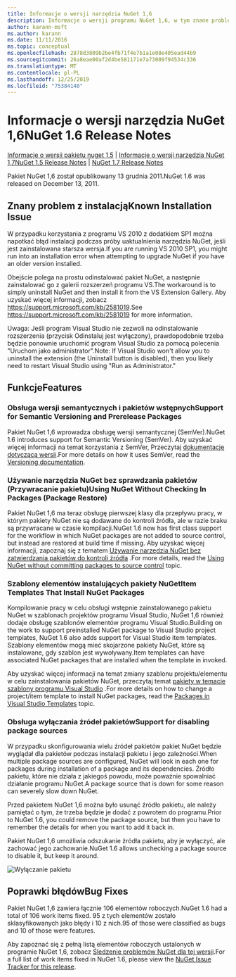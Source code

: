 ```yaml
---
title: Informacje o wersji narzędzia NuGet 1,6
description: Informacje o wersji programu NuGet 1,6, w tym znane problemy, poprawki błędów, dodane funkcje i DCR.
author: karann-msft
ms.author: karann
ms.date: 11/11/2016
ms.topic: conceptual
ms.openlocfilehash: 2878d3809b2be4fb71f4e7b1a1e08e405ead44b9
ms.sourcegitcommit: 26a8eae00af2d4be581171e7a73009f94534c336
ms.translationtype: MT
ms.contentlocale: pl-PL
ms.lasthandoff: 12/25/2019
ms.locfileid: "75384140"
---
```

 # <a name="nuget-16-release-notes"></a><span data-ttu-id="0a97a-103">Informacje o wersji narzędzia NuGet 1,6</span><span class="sxs-lookup"><span data-stu-id="0a97a-103">NuGet 1.6 Release Notes</span></span>

<span data-ttu-id="0a97a-104">[Informacje o wersji pakietu nuget 1,5](../release-notes/nuget-1.5.md) | [Informacje o wersji narzędzia NuGet 1,7](../release-notes/nuget-1.7.md)</span><span class="sxs-lookup"><span data-stu-id="0a97a-104">[NuGet 1.5 Release Notes](../release-notes/nuget-1.5.md) | [NuGet 1.7 Release Notes](../release-notes/nuget-1.7.md)</span></span>

<span data-ttu-id="0a97a-105">Pakiet NuGet 1,6 został opublikowany 13 grudnia 2011.</span><span class="sxs-lookup"><span data-stu-id="0a97a-105">NuGet 1.6 was released on December 13, 2011.</span></span>

## <a name="known-installation-issue"></a><span data-ttu-id="0a97a-106">Znany problem z instalacją</span><span class="sxs-lookup"><span data-stu-id="0a97a-106">Known Installation Issue</span></span>
<span data-ttu-id="0a97a-107">W przypadku korzystania z programu VS 2010 z dodatkiem SP1 można napotkać błąd instalacji podczas próby uaktualnienia narzędzia NuGet, jeśli jest zainstalowana starsza wersja.</span><span class="sxs-lookup"><span data-stu-id="0a97a-107">If you are running VS 2010 SP1, you might run into an installation error when attempting to upgrade NuGet if you have an older version installed.</span></span>

<span data-ttu-id="0a97a-108">Obejście polega na prostu odinstalować pakiet NuGet, a następnie zainstalować go z galerii rozszerzeń programu VS.</span><span class="sxs-lookup"><span data-stu-id="0a97a-108">The workaround is to simply uninstall NuGet and then install it from the VS Extension Gallery.</span></span>  <span data-ttu-id="0a97a-109">Aby uzyskać więcej informacji, zobacz <https://support.microsoft.com/kb/2581019>.</span><span class="sxs-lookup"><span data-stu-id="0a97a-109">See <https://support.microsoft.com/kb/2581019> for more information.</span></span>

<span data-ttu-id="0a97a-110">Uwaga: Jeśli program Visual Studio nie zezwoli na odinstalowanie rozszerzenia (przycisk Odinstaluj jest wyłączony), prawdopodobnie trzeba będzie ponownie uruchomić program Visual Studio za pomocą polecenia "Uruchom jako administrator".</span><span class="sxs-lookup"><span data-stu-id="0a97a-110">Note: If Visual Studio won't allow you to uninstall the extension (the Uninstall button is disabled), then you likely need to restart Visual Studio using "Run as Administrator."</span></span>

## <a name="features"></a><span data-ttu-id="0a97a-111">Funkcje</span><span class="sxs-lookup"><span data-stu-id="0a97a-111">Features</span></span>

### <a name="support-for-semantic-versioning-and-prerelease-packages"></a><span data-ttu-id="0a97a-112">Obsługa wersji semantycznych i pakietów wstępnych</span><span class="sxs-lookup"><span data-stu-id="0a97a-112">Support for Semantic Versioning and Prerelease Packages</span></span>
<span data-ttu-id="0a97a-113">Pakiet NuGet 1,6 wprowadza obsługę wersji semantycznej (SemVer).</span><span class="sxs-lookup"><span data-stu-id="0a97a-113">NuGet 1.6 introduces support for Semantic Versioning (SemVer).</span></span> <span data-ttu-id="0a97a-114">Aby uzyskać więcej informacji na temat korzystania z SemVer, Przeczytaj [dokumentację dotyczącą wersji](../create-packages/prerelease-packages.md).</span><span class="sxs-lookup"><span data-stu-id="0a97a-114">For more details on how it uses SemVer, read the [Versioning documentation](../create-packages/prerelease-packages.md).</span></span>

### <a name="using-nuget-without-checking-in-packages-package-restore"></a><span data-ttu-id="0a97a-115">Używanie narzędzia NuGet bez sprawdzania pakietów (Przywracanie pakietu)</span><span class="sxs-lookup"><span data-stu-id="0a97a-115">Using NuGet Without Checking In Packages (Package Restore)</span></span>
<span data-ttu-id="0a97a-116">Pakiet NuGet 1,6 ma teraz obsługę pierwszej klasy dla przepływu pracy, w którym pakiety NuGet nie są dodawane do kontroli źródła, ale w razie braku są przywracane w czasie kompilacji.</span><span class="sxs-lookup"><span data-stu-id="0a97a-116">NuGet 1.6 now has first class support for the workflow in which NuGet packages are not added to source control, but instead are restored at build time if missing.</span></span> <span data-ttu-id="0a97a-117">Aby uzyskać więcej informacji, zapoznaj się z tematem [Używanie narzędzia NuGet bez zatwierdzania pakietów do kontroli źródła](../consume-packages/packages-and-source-control.md) .</span><span class="sxs-lookup"><span data-stu-id="0a97a-117">For more details, read the [Using NuGet without committing packages to source control](../consume-packages/packages-and-source-control.md) topic.</span></span>

### <a name="item-templates-that-install-nuget-packages"></a><span data-ttu-id="0a97a-118">Szablony elementów instalujących pakiety NuGet</span><span class="sxs-lookup"><span data-stu-id="0a97a-118">Item Templates That Install NuGet Packages</span></span>
<span data-ttu-id="0a97a-119">Kompilowanie pracy w celu obsługi wstępnie zainstalowanego pakietu NuGet w szablonach projektów programu Visual Studio, NuGet 1,6 również dodaje obsługę szablonów elementów programu Visual Studio.</span><span class="sxs-lookup"><span data-stu-id="0a97a-119">Building on the work to support preinstalled NuGet package to Visual Studio project templates, NuGet 1.6 also adds support for Visual Studio item templates.</span></span> <span data-ttu-id="0a97a-120">Szablony elementów mogą mieć skojarzone pakiety NuGet, które są instalowane, gdy szablon jest wywoływany.</span><span class="sxs-lookup"><span data-stu-id="0a97a-120">Item templates can have associated NuGet packages that are installed when the template in invoked.</span></span>

<span data-ttu-id="0a97a-121">Aby uzyskać więcej informacji na temat zmiany szablonu projektu/elementu w celu zainstalowania pakietów NuGet, przeczytaj temat [pakiety w temacie szablony programu Visual Studio](../visual-studio-extensibility/visual-studio-templates.md) .</span><span class="sxs-lookup"><span data-stu-id="0a97a-121">For more details on how to change a project/item template to install NuGet packages, read the [Packages in Visual Studio Templates](../visual-studio-extensibility/visual-studio-templates.md) topic.</span></span>

### <a name="support-for-disabling-package-sources"></a><span data-ttu-id="0a97a-122">Obsługa wyłączania źródeł pakietów</span><span class="sxs-lookup"><span data-stu-id="0a97a-122">Support for disabling package sources</span></span>
<span data-ttu-id="0a97a-123">W przypadku skonfigurowania wielu źródeł pakietów pakiet NuGet będzie wyglądał dla pakietów podczas instalacji pakietu i jego zależności.</span><span class="sxs-lookup"><span data-stu-id="0a97a-123">When multiple package sources are configured, NuGet will look in each one for packages during installation of a package and its dependencies.</span></span> <span data-ttu-id="0a97a-124">Źródło pakietu, które nie działa z jakiegoś powodu, może poważnie spowalniać działanie programu NuGet.</span><span class="sxs-lookup"><span data-stu-id="0a97a-124">A package source that is down for some reason can severely slow down NuGet.</span></span>

<span data-ttu-id="0a97a-125">Przed pakietem NuGet 1,6 można było usunąć źródło pakietu, ale należy pamiętać o tym, że trzeba będzie je dodać z powrotem do programu.</span><span class="sxs-lookup"><span data-stu-id="0a97a-125">Prior to NuGet 1.6, you could remove the package source, but then you have to remember the details for when you want to add it back in.</span></span>

<span data-ttu-id="0a97a-126">Pakiet NuGet 1,6 umożliwia odszukanie źródła pakietu, aby je wyłączyć, ale zachować jego zachowanie.</span><span class="sxs-lookup"><span data-stu-id="0a97a-126">NuGet 1.6 allows unchecking a package source to disable it, but keep it around.</span></span>

![Wyłączanie pakietu](./media/package-source-with-disabled-source.png)

## <a name="bug-fixes"></a><span data-ttu-id="0a97a-128">Poprawki błędów</span><span class="sxs-lookup"><span data-stu-id="0a97a-128">Bug Fixes</span></span>
<span data-ttu-id="0a97a-129">Pakiet NuGet 1,6 zawiera łącznie 106 elementów roboczych.</span><span class="sxs-lookup"><span data-stu-id="0a97a-129">NuGet 1.6 had a total of 106 work items fixed.</span></span> <span data-ttu-id="0a97a-130">95 z tych elementów zostało sklasyfikowanych jako błędy i 10 z nich.</span><span class="sxs-lookup"><span data-stu-id="0a97a-130">95 of those were classified as bugs and 10 of those were features.</span></span>

<span data-ttu-id="0a97a-131">Aby zapoznać się z pełną listą elementów roboczych ustalonych w programie NuGet 1,6, zobacz [Śledzenie problemów NuGet dla tej wersji](http://nuget.codeplex.com/workitem/list/advanced?keyword=&status=Closed&type=All&priority=All&release=NuGet%201.6&assignedTo=All&component=All&sortField=Votes&sortDirection=Descending&page=0).</span><span class="sxs-lookup"><span data-stu-id="0a97a-131">For a full list of work items fixed in NuGet 1.6, please view the [NuGet Issue Tracker for this release](http://nuget.codeplex.com/workitem/list/advanced?keyword=&status=Closed&type=All&priority=All&release=NuGet%201.6&assignedTo=All&component=All&sortField=Votes&sortDirection=Descending&page=0).</span></span>
